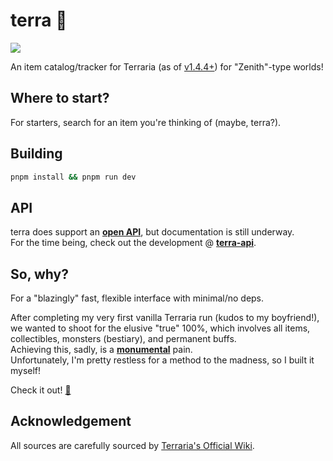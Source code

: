 # terra 🌳
![](https://img.shields.io/github/actions/workflow/status/sweeneyngo/www/deploy-build.yml)

An item catalog/tracker for Terraria (as of [v1.4.4+](https://terraria.fandom.com/wiki/1.4.4.9)) for "Zenith"-type worlds!


## Where to start?
For starters, search for an item you're thinking of (maybe, terra?).

## Building
```bash
pnpm install && pnpm run dev 
```

## API
terra does support an [**open API**](https://terra-api.fly.dev), but documentation is still underway. \
For the time being, check out the development @ [**terra-api**](https://github.com/sweeneyngo/terra-api").

## So, why?

For a "blazingly" fast, flexible interface with minimal/no deps. 

After completing my very first vanilla Terraria run (kudos to my boyfriend!), \
we wanted to shoot for the elusive "true" 100%, which involves all items, collectibles, monsters (bestiary), and permanent buffs.\
Achieving this, sadly, is a [**monumental**](https://www.reddit.com/r/Terraria/comments/9bdva0/100_terraria_all_3862_obtainable_items_collected/) pain. \
Unfortunately, I'm pretty restless for a method to the madness, so I built it myself!

Check it out! [🔗](https://ifuxyl.dev)

## Acknowledgement
All sources are carefully sourced by [Terraria's Official Wiki](https://terraria.wiki.gg/).
